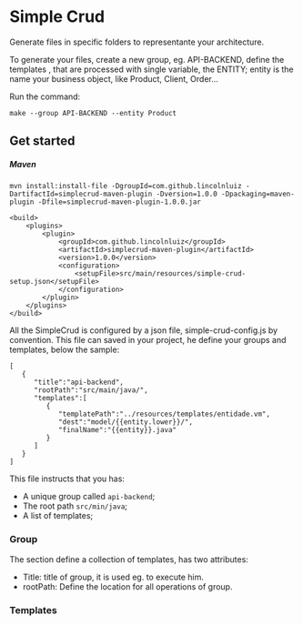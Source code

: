 # Simple Crud

Generate files in specific folders to representante your architecture.

To generate your files, create a new group, eg. API-BACKEND, define the templates , that are processed with single variable,  the ENTITY; entity is the name your business object, like Product, Client, Order...

Run the command:

```
make --group API-BACKEND --entity Product
```

## Get started

##### Maven

```
mvn install:install-file -DgroupId=com.github.lincolnluiz -DartifactId=simplecrud-maven-plugin -Dversion=1.0.0 -Dpackaging=maven-plugin -Dfile=simplecrud-maven-plugin-1.0.0.jar
```

```
<build>
    <plugins>
        <plugin>
            <groupId>com.github.lincolnluiz</groupId>
            <artifactId>simplecrud-maven-plugin</artifactId>
            <version>1.0.0</version>
            <configuration>
            	<setupFile>src/main/resources/simple-crud-setup.json</setupFile>
            </configuration>
        </plugin>
    </plugins>
</build>
```

All the SimpleCrud is configured by a json file, simple-crud-config.js by convention.
This file can saved in your project, he define your groups and templates, below the sample:

```
[
   {
      "title":"api-backend",
      "rootPath":"src/main/java/",
      "templates":[
         {
            "templatePath":"../resources/templates/entidade.vm",
            "dest":"model/{{entity.lower}}/",
            "finalName":"{{entity}}.java"
         }
      ]
   }
]
```

This file instructs that you has:

- A unique group called `api-backend`;
- The root path `src/min/java`;
- A list of templates;

### Group

The section define a collection of templates, has two attributes:

- Title: title of group, it is used eg. to execute him.
- rootPath: Define the location for all operations of group.

### Templates